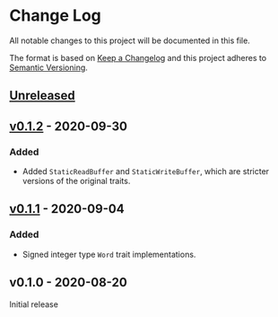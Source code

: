 # Change Log

All notable changes to this project will be documented in this file.

The format is based on [Keep a Changelog](http://keepachangelog.com/)
and this project adheres to [Semantic Versioning](http://semver.org/).

## [Unreleased]

## [v0.1.2] - 2020-09-30

### Added
- Added `StaticReadBuffer` and `StaticWriteBuffer`, which are stricter versions of the original traits.

## [v0.1.1] - 2020-09-04

### Added
- Signed integer type `Word` trait implementations.

## v0.1.0 - 2020-08-20

Initial release

[unreleased]: https://github.com/rust-embedded/embedded-dma/compare/v0.1.2...HEAD
[v0.1.2]: https://github.com/rust-embedded/embedded-dma/compare/v0.1.1...v0.1.2
[v0.1.1]: https://github.com/rust-embedded/embedded-dma/compare/v0.1.0...v0.1.1
